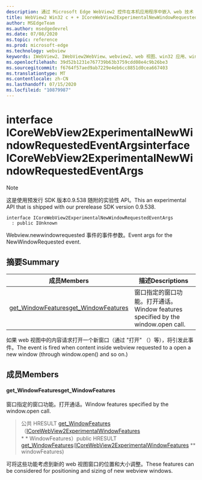 ```yaml
---
description: 通过 Microsoft Edge WebView2 控件在本机应用程序中嵌入 web 技术（HTML、CSS 和 JavaScript）
title: WebView2 Win32 c + + ICoreWebView2ExperimentalNewWindowRequestedEventArgs
author: MSEdgeTeam
ms.author: msedgedevrel
ms.date: 07/08/2020
ms.topic: reference
ms.prod: microsoft-edge
ms.technology: webview
keywords: IWebView2、IWebView2WebView、webview2、web 视图、win32 应用、win32、edge、ICoreWebView2、ICoreWebView2Controller、浏览器控件、边缘 html、ICoreWebView2ExperimentalNewWindowRequestedEventArgs
ms.openlocfilehash: 39d52b1231e767739b63b3759cdd08e4c9b26be3
ms.sourcegitcommit: f6764f57aed9ab7229e4eb6cc8851d0cea667403
ms.translationtype: MT
ms.contentlocale: zh-CN
ms.lasthandoff: 07/15/2020
ms.locfileid: "10879987"
---
```

# <span data-ttu-id="27fe2-104">interface ICoreWebView2ExperimentalNewWindowRequestedEventArgs</span><span class="sxs-lookup"><span data-stu-id="27fe2-104">interface ICoreWebView2ExperimentalNewWindowRequestedEventArgs</span></span> 

> [!NOTE]
> <span data-ttu-id="27fe2-105">这是使用预发行 SDK 版本0.9.538 随附的实验性 API。</span><span class="sxs-lookup"><span data-stu-id="27fe2-105">This an experimental API that is shipped with our prerelease SDK version 0.9.538.</span></span>

```
interface ICoreWebView2ExperimentalNewWindowRequestedEventArgs
  : public IUnknown
```

<span data-ttu-id="27fe2-106">Webview.newwindowrequested 事件的事件参数。</span><span class="sxs-lookup"><span data-stu-id="27fe2-106">Event args for the NewWindowRequested event.</span></span>

## <span data-ttu-id="27fe2-107">摘要</span><span class="sxs-lookup"><span data-stu-id="27fe2-107">Summary</span></span>

 <span data-ttu-id="27fe2-108">成员</span><span class="sxs-lookup"><span data-stu-id="27fe2-108">Members</span></span>                        | <span data-ttu-id="27fe2-109">描述</span><span class="sxs-lookup"><span data-stu-id="27fe2-109">Descriptions</span></span>
--------------------------------|---------------------------------------------
[<span data-ttu-id="27fe2-110">get_WindowFeatures</span><span class="sxs-lookup"><span data-stu-id="27fe2-110">get_WindowFeatures</span></span>](#get_windowfeatures) | <span data-ttu-id="27fe2-111">窗口指定的窗口功能。打开通话。</span><span class="sxs-lookup"><span data-stu-id="27fe2-111">Window features specified by the window.open call.</span></span>

<span data-ttu-id="27fe2-112">如果 web 视图中的内容请求打开一个新窗口（通过 "打开" （）等），将引发此事件。</span><span class="sxs-lookup"><span data-stu-id="27fe2-112">The event is fired when content inside webview requested to a open a new window (through window.open() and so on.)</span></span>

## <span data-ttu-id="27fe2-113">成员</span><span class="sxs-lookup"><span data-stu-id="27fe2-113">Members</span></span>

#### <span data-ttu-id="27fe2-114">get_WindowFeatures</span><span class="sxs-lookup"><span data-stu-id="27fe2-114">get_WindowFeatures</span></span> 

<span data-ttu-id="27fe2-115">窗口指定的窗口功能。打开通话。</span><span class="sxs-lookup"><span data-stu-id="27fe2-115">Window features specified by the window.open call.</span></span>

> <span data-ttu-id="27fe2-116">公共 HRESULT [get_WindowFeatures](#get_windowfeatures)（[ICoreWebView2ExperimentalWindowFeatures](icorewebview2experimentalwindowfeatures.md) \* \* WindowFeatures）</span><span class="sxs-lookup"><span data-stu-id="27fe2-116">public HRESULT [get_WindowFeatures](#get_windowfeatures)([ICoreWebView2ExperimentalWindowFeatures](icorewebview2experimentalwindowfeatures.md) \*\* windowFeatures)</span></span>

<span data-ttu-id="27fe2-117">可将这些功能考虑到新的 web 视图窗口的位置和大小调整。</span><span class="sxs-lookup"><span data-stu-id="27fe2-117">These features can be considered for positioning and sizing of new webview windows.</span></span>


